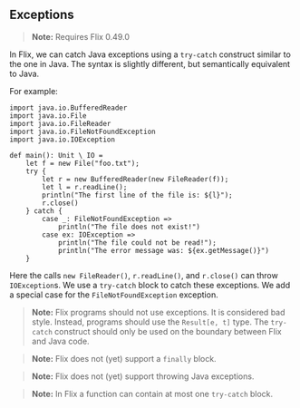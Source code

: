 ## Exceptions

> **Note:** Requires Flix 0.49.0

In Flix, we can catch Java exceptions using a `try-catch` construct similar to
the one in Java. The syntax is slightly different, but semantically equivalent
to Java.

For example: 

```flix
import java.io.BufferedReader
import java.io.File
import java.io.FileReader
import java.io.FileNotFoundException
import java.io.IOException

def main(): Unit \ IO = 
    let f = new File("foo.txt");
    try {
        let r = new BufferedReader(new FileReader(f));
        let l = r.readLine();
        println("The first line of the file is: ${l}");
        r.close()
    } catch {
        case _: FileNotFoundException => 
            println("The file does not exist!")
        case ex: IOException => 
            println("The file could not be read!");
            println("The error message was: ${ex.getMessage()}")
    }
```

Here the calls `new FileReader()`, `r.readLine()`, and `r.close()` can throw
`IOException`s. We use a `try-catch` block to catch these exceptions. We add a
special case for the `FileNotFoundException` exception. 

> **Note:** Flix programs should not use exceptions. It is considered bad style.
> Instead, programs should use the `Result[e, t]` type. The `try-catch`
> construct should only be used on the boundary between Flix and Java code. 

> **Note:** Flix does not (yet) support a `finally` block.

> **Note:** Flix does not (yet) support throwing Java exceptions. 

> **Note:** In Flix a function can contain at most one `try-catch` block.
